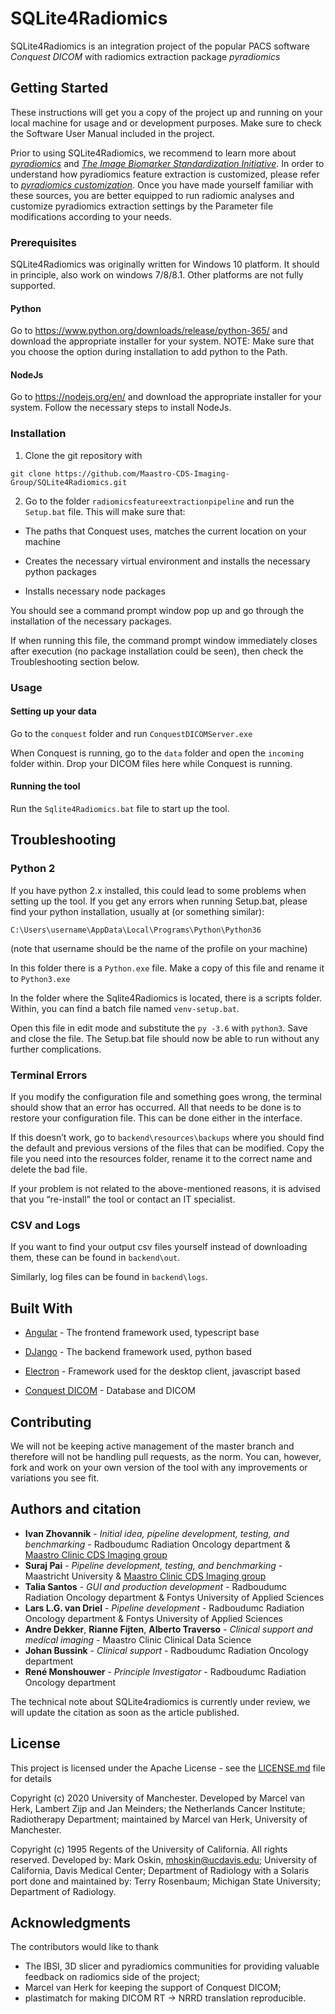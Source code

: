 # SQLite4Radiomics

SQLite4Radiomics is an integration project of the popular PACS software *Conquest DICOM* with radiomics extraction package *pyradiomics* 

## Getting Started

These instructions will get you a copy of the project up and running on your local machine for usage and or development purposes. Make sure to check the Software User Manual included in the project.

Prior to using SQLite4Radiomics, we recommend to learn more about [*pyradiomics*](https://pyradiomics.readthedocs.io/en/latest/) and [*The Image Biomarker Standardization Initiative*](https://pubs.rsna.org/doi/full/10.1148/radiol.2020191145). In order to understand how pyradiomics feature extraction is customized, please refer to [*pyradiomics customization*](https://pyradiomics.readthedocs.io/en/latest/customization.html). Once you have made yourself familiar with these sources, you are better equipped to run radiomic analyses and customize pyradiomics extraction settings by the Parameter file modifications according to your needs.

### Prerequisites

SQLite4Radiomics was originally written for Windows 10 platform. It should in principle, also work on windows 7/8/8.1. Other platforms are not fully supported.

#### Python

Go to https://www.python.org/downloads/release/python-365/ and download the appropriate installer for your system.
NOTE: Make sure that you choose the option during installation to add python to the Path.

#### NodeJs
Go to https://nodejs.org/en/ and download the appropriate installer for your system.
Follow the necessary steps to install NodeJs.


### Installation
1. Clone the git repository with

```
git clone https://github.com/Maastro-CDS-Imaging-Group/SQLite4Radiomics.git
```


2. Go to the folder `radiomicsfeatureextractionpipeline` and run the `Setup.bat` file. This will make sure that:

* The paths that Conquest uses, matches the current location on your machine

* Creates the necessary virtual environment and installs the necessary python packages

* Installs necessary node packages

You should see a command prompt window pop up and go through the installation of the necessary packages.

If when running this file, the command prompt window immediately closes after execution (no package installation could be seen), then check the Troubleshooting section below.


### Usage

#### Setting up your data
Go to the `conquest` folder and run `ConquestDICOMServer.exe`

When Conquest is running, go to the `data` folder and open the `incoming` folder within. Drop your DICOM files here while Conquest is running. 

#### Running the tool

Run the `Sqlite4Radiomics.bat` file to start up the tool.

## Troubleshooting
### Python 2

If you have python 2.x installed, this could lead to some problems when setting up the tool. If you get any errors when running Setup.bat, please find your python installation, usually at (or something similar):
```
C:\Users\username\AppData\Local\Programs\Python\Python36
```
(note that username should be the name of the profile on your machine)


In this folder there is a `Python.exe` file. Make a copy of this file and rename it to `Python3.exe`

In the folder where the Sqlite4Radiomics is located, there is a scripts folder. Within, you can find a batch file named `venv-setup.bat`.

Open this file in edit mode and substitute the `py -3.6` with `python3`. Save and close the file. The Setup.bat file should now be able to run without any further complications.

### Terminal Errors

If you modify the configuration file and something goes wrong, the terminal should show that an error has occurred. All that needs to be done is to restore your configuration file. This can be done either in the interface. 

If this doesn’t work, go to `backend\resources\backups` where you should find the default and previous versions of the files that can be modified. Copy the file you need into the resources folder, rename it to the correct name and delete the bad file.

If your problem is not related to the above-mentioned reasons, it is advised that you “re-install” the tool or contact an IT specialist.

### CSV and Logs

If you want to find your output csv files yourself instead of downloading them, these can be found in `backend\out`. 

Similarly, log files can be found in `backend\logs`.

## Built With

* [Angular](https://angular.io/docs) - The frontend framework used, typescript base

* [DJango](https://docs.djangoproject.com/en/3.0/) - The backend framework used, python based

* [Electron](https://www.electronjs.org/docs) - Framework used for the desktop client, javascript based

* [Conquest DICOM](https://ingenium.home.xs4all.nl/dicom.html) - Database and DICOM

## Contributing

We will not be keeping active management of the master branch and therefore will not be handling pull requests, as the norm. You can, however, fork and work on your own version of the tool with any improvements or variations you see fit.

## Authors and citation

* **Ivan Zhovannik** - *Initial idea, pipeline development, testing, and benchmarking* - Radboudumc Radiation Oncology department & [Maastro Clinic CDS Imaging group](https://github.com/Maastro-CDS-Imaging-Group)
* **Suraj Pai** - *Pipeline development, testing, and benchmarking* - Maastricht University & [Maastro Clinic CDS Imaging group](https://github.com/Maastro-CDS-Imaging-Group)
* **Talia Santos** - *GUI and production development* - Radboudumc Radiation Oncology department & Fontys University of Applied Sciences
* **Lars L.G. van Driel** - *Pipeline development* - Radboudumc Radiation Oncology department & Fontys University of Applied Sciences
* **Andre Dekker**, **Rianne Fijten**, **Alberto Traverso** - *Clinical support and medical imaging* - Maastro Clinic Clinical Data Science
* **Johan Bussink** - *Clinical support* - Radboudumc Radiation Oncology department
* **René Monshouwer** - *Principle Investigator* - Radboudumc Radiation Oncology department

The technical note about SQLite4radiomics is currently under review, we will update the citation as soon as the article published.

## License

This project is licensed under the Apache License - see the [LICENSE.md](LICENSE.md) file for details

Copyright (c) 2020 University of Manchester. Developed by Marcel van Herk, Lambert Zijp and Jan Meinders; the Netherlands Cancer Institute; Radiotherapy Department; maintained by Marcel van Herk, University of Manchester.

Copyright (c) 1995 Regents of the University of California. All rights reserved. Developed by: Mark Oskin, mhoskin@ucdavis.edu; University of California, Davis Medical Center; Department of Radiology with a Solaris port done and maintained by: Terry Rosenbaum; Michigan State University; Department of Radiology.

## Acknowledgments

The contributors would like to thank 
* The IBSI, 3D slicer and pyradiomics communities for providing valuable feedback on radiomics side of the project;
* Marcel van Herk for keeping the support of Conquest DICOM;
* plastimatch for making DICOM RT -> NRRD translation reproducible.

